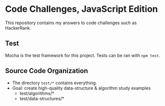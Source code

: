 # Code Challenges, JavaScript Edition

This repository contains my answers to code challenges such as HackerRank.

## Test

Mocha is the test framework for this project. Tests can be ran with `npm test`.

## Source Code Organization

- The directory `test/*` contains everything.
- Goal: create high-quality data-structure & algorithm study examples
  - test/algorithms/*
  - test/data-structures/*
